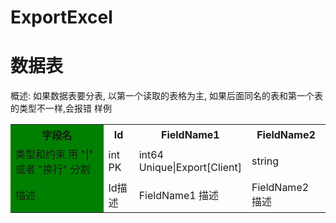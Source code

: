 # ExportExcel
# 数据表   
概述: 如果数据表要分表, 以第一个读取的表格为主, 如果后面同名的表和第一个表的类型不一样,会报错
样例
<table>
  <tr>
    <th bgcolor="green"> 字段名</th>
    <th>Id</th>
    <th>FieldName1</th>
    <th>FieldName2</th>
  </tr>
  <tr>
    <td bgcolor="green">类型和约束 用 "|" 或者 "换行" 分割</td>
    <td>int<br/>PK</td>
    <td>int64<br/>Unique|Export[Client]</td>
    <td>string</td>
  </tr>
  <tr>
    <td bgcolor="green">描述</td>
    <td>Id描述</td>
    <td>FieldName1 描述</td>
    <td>FieldName2 描述</td>
  </tr>  
</table>
